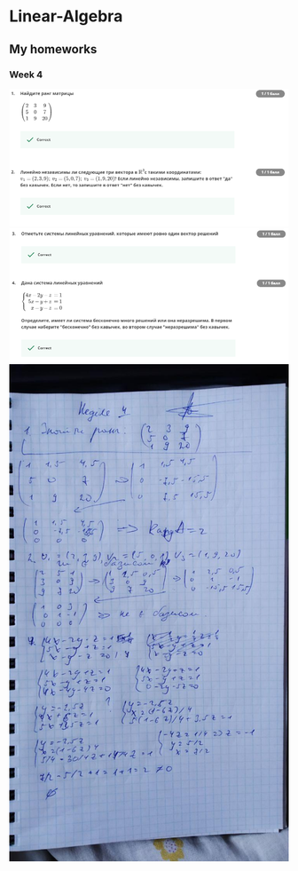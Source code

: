 # Linear-Algebra
## My homeworks
### Week 4
![week1](/Proofs/Week4/Screen1.png)
![week1](/Proofs/Week4/Screen2.png)
![week2](/Proofs/Week4/photo1.jpg)
